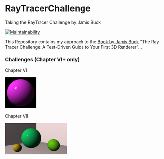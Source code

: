 # RayTracerChallenge
Taking the RayTracer Challenge by Jamis Buck

[![Maintainability](https://api.codeclimate.com/v1/badges/4638835bc3c9f4dd29ad/maintainability)](https://codeclimate.com/github/JensKrumsieck/RayTracerChallenge/maintainability)

This Repository contains my approach to the [Book by Jamis Buck](https://www.amazon.de/Ray-Tracer-Challenge-Test-Driven-Renderer/dp/1680502719) "The Ray Tracer Challenge: A Test-Driven Guide to Your First 3D Renderer"...
### Challenges (Chapter VI+ only)
 
Chapter VI

<img src="https://github.com/JensKrumsieck/RayTracerChallenge/blob/master/.github/renders/chapter%20vi.jpg" width="100"/>  
  
Chapter VII

<img src="https://github.com/JensKrumsieck/RayTracerChallenge/blob/master/.github/renders/chapter%20vii.jpg" height="100"/>  

